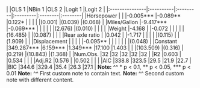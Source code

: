 |                |OLS 1      |NBin 1    |OLS 2     |Logit 1  |Logit 2  | |:---------------|:----------|:---------|:---------|:--------|:--------| |Horsepower      |           |          |-0.005*** |-0.089** |0.122*   | |                |           |          |(0.001)   |(0.039)  |(0.068)  | |Miles/Gallon    |-9.417***  |-0.069*** |          |         |         | |                |(2.676)    |(0.010)   |          |         |         | |Weight          |-4.168     |          |-0.072    |         |         | |                |(16.485)   |          |(0.087)   |         |         | |Rear axle ratio |           |0.042     |          |-1.717   |         | |                |           |(0.115)   |          |(1.909)  |         | |Displacement    |           |          |          |         |-0.095** | |                |           |          |          |         |(0.048)  | |Constant        |349.287*** |6.159***  |1.349***  |17.100   |1.403    | |                |(103.509)  |(0.316)   |(0.219)   |(10.843) |(1.368)  | |Num.Obs.        |32         |32        |32        |32       |32       | |R2              |0.603      |          |0.534     |         |         | |Adj.R2          |0.576      |          |0.502     |         |         | |AIC             |338.8      |323.5     |29.5      |21.9     |22.7     | |BIC             |344.6      |329.4     |35.4      |26.3     |27.1     |  __Note:__ ^^ * p < 0.1, ** p < 0.05, *** p < 0.01  __Note:__ ^^ First custom note to contain text.  __Note:__ ^^ Second custom note with different content.
